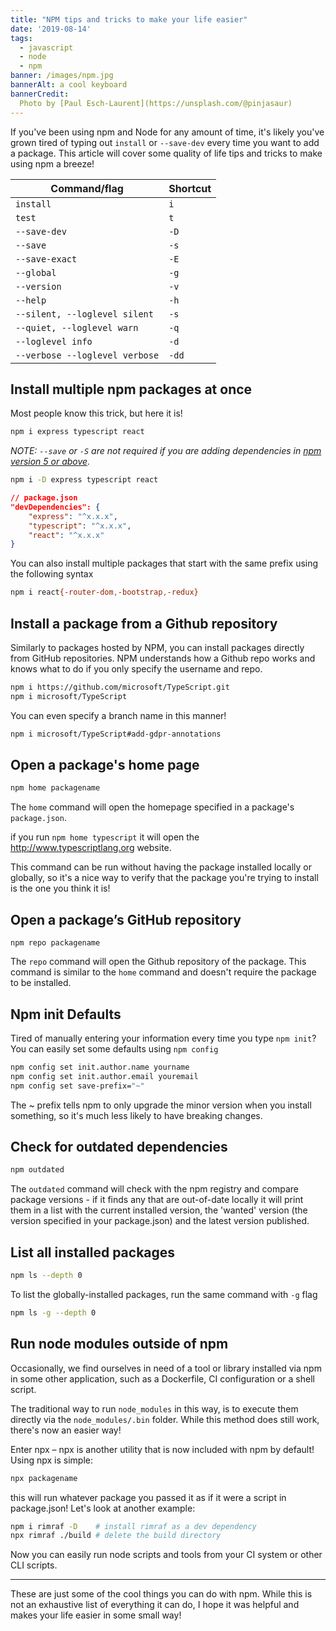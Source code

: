 ```yaml
---
title: "NPM tips and tricks to make your life easier"
date: '2019-08-14'
tags:
  - javascript
  - node
  - npm
banner: /images/npm.jpg
bannerAlt: a cool keyboard
bannerCredit:
  Photo by [Paul Esch-Laurent](https://unsplash.com/@pinjasaur)
---
```


If you've been using npm and Node for any amount of time, it's likely you've grown tired of typing out `install` or `--save-dev` every time you want to add a package. This article will cover some quality of life tips and tricks to make using npm a breeze!

| Command/flag | Shortcut |
| --- | ----------- |
| `install` | `i` |
| `test` | `t` |
| `--save-dev` | `-D` |
| `--save` | `-s` |
| `--save-exact` | `-E` |
| `--global` | `-g` |
| `--version` | `-v` |
| `--help` | `-h` |
| `--silent, --loglevel silent` | `-s` |
| `--quiet, --loglevel warn` | `-q` |
| `--loglevel info` | `-d` |
| `--verbose --loglevel verbose` | `-dd` |

## Install multiple npm packages at once

Most people know this trick, but here it is!

```bash
npm i express typescript react
```

_NOTE: `--save` or `-S` are not required if you are adding dependencies in_ [_npm version 5 or above_](https://github.com/npm/npm/issues/5108)_._

```bash
npm i -D express typescript react
```

```json
// package.json
"devDependencies": {
    "express": "^x.x.x",
    "typescript": "^x.x.x",
    "react": "^x.x.x"
}
```

You can also install multiple packages that start with the same prefix using the following syntax

```bash
npm i react{-router-dom,-bootstrap,-redux}
```

## Install a package from a Github repository

Similarly to packages hosted by NPM, you can install packages directly from GitHub repositories.
NPM understands how a Github repo works and knows what to do if you only specify the username and repo.

```bash
npm i https://github.com/microsoft/TypeScript.git
npm i microsoft/TypeScript
```

You can even specify a branch name in this manner!

```bash
npm i microsoft/TypeScript#add-gdpr-annotations
```

## Open a package's home page

```bash
npm home packagename
```

The `home` command will open the homepage specified in a package's `package.json`.

if you run `npm home typescript` it will open the http://www.typescriptlang.org website.

This command can be run without having the package installed locally or globally, so it's a nice way to verify that the package you're trying to install is the one you think it is!

## Open a package’s GitHub repository

```
npm repo packagename
```

The `repo` command will open the Github repository of the package. This command is similar to the `home` command and doesn't require the package to be installed.

## Npm init Defaults

Tired of manually entering your information every time you type `npm init`? You can easily set some defaults using `npm config`

```bash
npm config set init.author.name yourname
npm config set init.author.email youremail
npm config set save-prefix="~"
```

The ~ prefix tells npm to only upgrade the minor version when you install something, so it's much less likely to have breaking changes.

## Check for outdated dependencies

```bash
npm outdated
```

The `outdated` command will check with the npm registry and compare package versions - if it finds any that are out-of-date locally it will print them in a list with the current installed version, the 'wanted' version (the version specified in your package.json) and the latest version published.

## List all installed packages

```bash
npm ls --depth 0
```

To list the globally-installed packages, run the same command with `-g` flag

```bash
npm ls -g --depth 0
```

## Run node modules outside of npm

Occasionally, we find ourselves in need of a tool or library installed via npm in some other application, such as a Dockerfile, CI configuration or a shell script.

The traditional way to run `node_modules` in this way, is to execute them directly via the `node_modules/.bin` folder. While this method does still work, there's now an easier way!

Enter npx – npx is another utility that is now included with npm by default! Using npx is simple:

```bash
npx packagename
```

this will run whatever package you passed it as if it were a script in package.json! Let's look at another example:

```bash
npm i rimraf -D    # install rimraf as a dev dependency
npx rimraf ./build # delete the build directory
```

Now you can easily run node scripts and tools from your CI system or other CLI scripts.

* * *

These are just some of the cool things you can do with npm. While this is not an exhaustive list of everything it can do, I hope it was helpful and makes your life easier in some small way!
